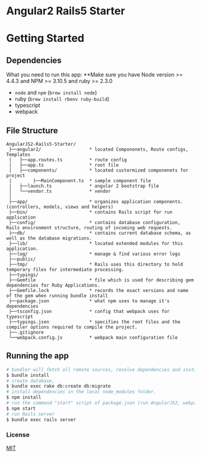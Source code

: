 # Angular2 Rails5 Starter

# Getting Started
## Dependencies
What you need to run this app:
**Make sure you have Node version >= 4.4.3  and NPM >= 3.10.5 and ruby >= 2.3.0
* `node` and `npm` (`brew install node`)
* ruby (`brew install rbenv ruby-build`)
* typescript
* webpack

## File Structure
```
AngularJS2-Rails5-Starter/
 ├──angular2/                  * located Componenets, Route configs, Templates
 |   ├──app.routes.ts          * route config
 |   ├──app.ts                 * root file
 │   ├──components/            * located custermized componenets for project
 |        ├──MainComponent.ts  * sample component file
 |   ├──launch.ts              * angular 2 bootstrap file
 │   └──vendor.ts              * vendor
 │
 ├──app/                       * organizes application components. (controllers, models, views and helpers)
 ├──bin/                       * contains Rails script for run application
 ├──config/                    * contains database configuration, Rails environment structure, routing of incoming web requests.
 ├──db/                        * contains current database schema, as well as the database migrations.
 ├──lib/                       * located extended modules for this application.
 ├──log/                       * manage & find various error logs
 ├──public/
 ├──tmp/                       * Rails uses this directory to hold temporary files for intermediate processing.
 ├──typings/
 ├──Gemfile                    * file which is used for describing gem dependencies for Ruby Applications.
 ├──Gemfile.lock               * records the exact versions and name of the gem when running bundle install
 ├──package.json               * what npm uses to manage it's dependencies
 ├──tsconfig.json              * config that webpack uses for typescript
 ├──typings.json               * specifies the root files and the compiler options required to compile the project.
 ├──.gitignore
 └──webpack.config.js          * webpack main configuration file

```

## Running the app
```bash
# bundler will fetch all remote sources, resolve dependencies and install all need gems in Gemfile
$ bundle install
# create database, 
$ bundle exec rake db:create db:migrate
# install dependencies in the local node_modules folder.
$ npm install
# run the command "start" script of package.json (run AngularJS2, webpack etc)
$ npm start
# run Rails server
$ bundle exec rails server 
```

### License
 [MIT](/LICENSE)

